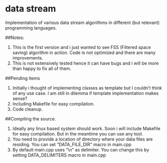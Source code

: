 # data stream

Implementation of various data stream algorithms in different (but relevant) programming languages.


##Notes:
1. This is the first version and i just wanted to see FSS (Filtered space saving) algorithm in action. Code is not optimized and there are many improvements.
2. This is not extensively tested hence it can have bugs and i will be more than happy to fix all of them.


##Pending items
1. Initially i thought of implementing classes as template but I couldn’t think of any use case. I am still in dilemma if template implementation makes sense?
2. Including Makefile for easy compilation.
3. Code cleanup. 


##Compiling the source.
1. Ideally any linux based system should work. Soon i will include Makefile for easy compilation. But in the meantime you can use any tool. 
2. You need to provide a location of directory where your data files are residing. You can set “DATA_FILE_DIR“ macro in main.cpp
3. By default main.cpp uses “\n” as delimiter. You can change this by setting DATA_DELIMITERS macro in main.cpp




